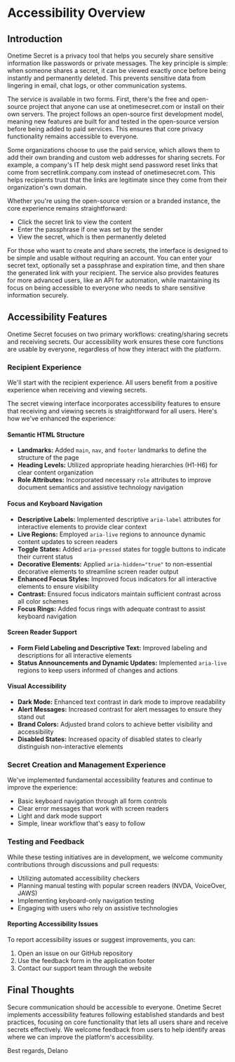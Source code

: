 # Accessibility Overview

## Introduction

Onetime Secret is a privacy tool that helps you securely share sensitive information like passwords or private messages. The key principle is simple: when someone shares a secret, it can be viewed exactly once before being instantly and permanently deleted. This prevents sensitive data from lingering in email, chat logs, or other communication systems.

The service is available in two forms. First, there's the free and open-source project that anyone can use at onetimesecret.com or install on their own servers. The project follows an open-source first development model, meaning new features are built for and tested in the open-source version before being added to paid services. This ensures that core privacy functionality remains accessible to everyone.

Some organizations choose to use the paid service, which allows them to add their own branding and custom web addresses for sharing secrets. For example, a company's IT help desk might send password reset links that come from secretlink.company.com instead of onetimesecret.com. This helps recipients trust that the links are legitimate since they come from their organization's own domain.

Whether you're using the open-source version or a branded instance, the core experience remains straightforward:
- Click the secret link to view the content
- Enter the passphrase if one was set by the sender
- View the secret, which is then permanently deleted

For those who want to create and share secrets, the interface is designed to be simple and usable without requiring an account. You can enter your secret text, optionally set a passphrase and expiration time, and then share the generated link with your recipient. The service also provides features for more advanced users, like an API for automation, while maintaining its focus on being accessible to everyone who needs to share sensitive information securely.

## Accessibility Features

Onetime Secret focuses on two primary workflows: creating/sharing secrets and receiving secrets. Our accessibility work ensures these core functions are usable by everyone, regardless of how they interact with the platform.

### Recipient Experience

We'll start with the recipient experience. All users benefit from a positive experience when receiving and viewing secrets.

The secret viewing interface incorporates accessibility features to ensure that receiving and viewing secrets is straightforward for all users. Here's how we've enhanced the experience:

#### Semantic HTML Structure
- **Landmarks:** Added `main`, `nav`, and `footer` landmarks to define the structure of the page
- **Heading Levels:** Utilized appropriate heading hierarchies (H1-H6) for clear content organization
- **Role Attributes:** Incorporated necessary `role` attributes to improve document semantics and assistive technology navigation

#### Focus and Keyboard Navigation
- **Descriptive Labels:** Implemented descriptive `aria-label` attributes for interactive elements to provide clear context
- **Live Regions:** Employed `aria-live` regions to announce dynamic content updates to screen readers
- **Toggle States:** Added `aria-pressed` states for toggle buttons to indicate their current status
- **Decorative Elements:** Applied `aria-hidden="true"` to non-essential decorative elements to streamline screen reader output
- **Enhanced Focus Styles:** Improved focus indicators for all interactive elements to ensure visibility
- **Contrast:** Ensured focus indicators maintain sufficient contrast across all color schemes
- **Focus Rings:** Added focus rings with adequate contrast to assist keyboard navigation

#### Screen Reader Support
- **Form Field Labeling and Descriptive Text:** Improved labeling and descriptions for all interactive elements
- **Status Announcements and Dynamic Updates:** Implemented `aria-live` regions to keep users informed of changes and actions

#### Visual Accessibility
- **Dark Mode:** Enhanced text contrast in dark mode to improve readability
- **Alert Messages:** Increased contrast for alert messages to ensure they stand out
- **Brand Colors:** Adjusted brand colors to achieve better visibility and accessibility
- **Disabled States:** Increased opacity of disabled states to clearly distinguish non-interactive elements

### Secret Creation and Management Experience

We've implemented fundamental accessibility features and continue to improve the experience:
- Basic keyboard navigation through all form controls
- Clear error messages that work with screen readers
- Light and dark mode support
- Simple, linear workflow that's easy to follow

### Testing and Feedback

While these testing initiatives are in development, we welcome community contributions through discussions and pull requests:
- Utilizing automated accessibility checkers
- Planning manual testing with popular screen readers (NVDA, VoiceOver, JAWS)
- Implementing keyboard-only navigation testing
- Engaging with users who rely on assistive technologies

#### Reporting Accessibility Issues
To report accessibility issues or suggest improvements, you can:

1. Open an issue on our GitHub repository
2. Use the feedback form in the application footer
3. Contact our support team through the website

## Final Thoughts

Secure communication should be accessible to everyone. Onetime Secret implements accessibility features following established standards and best practices, focusing on core functionality that lets all users share and receive secrets effectively. We welcome feedback from users to help identify areas where we can improve the platform's accessibility.

Best regards,
Delano
